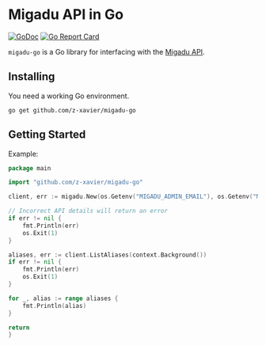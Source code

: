 # Migadu API in Go

[![GoDoc](https://img.shields.io/badge/pkg.go.dev-doc-blue)](http://pkg.go.dev/github.com/z-xavier/migadu-go)
[![Go Report Card](https://goreportcard.com/badge/github.com/z-xavier/migadu-go)](https://goreportcard.com/report/github.com/z-xavier/migadu-go)

`migadu-go` is a Go library for interfacing with the [Migadu API](https://www.migadu.com/api/).

## Installing

You need a working Go environment.

```shell
go get github.com/z-xavier/migadu-go
```

## Getting Started

Example:

```go
package main

import "github.com/z-xavier/migadu-go"

client, err := migadu.New(os.Getenv("MIGADU_ADMIN_EMAIL"), os.Getenv("MIGADU_API_KEY"), "example.com")

// Incorrect API details will return an error
if err != nil {
    fmt.Println(err)
    os.Exit(1)
}

aliases, err := client.ListAliases(context.Background())
if err != nil {
    fmt.Println(err)
    os.Exit(1)
}

for _, alias := range aliases {
    fmt.Println(alias)
}

return
}
```
